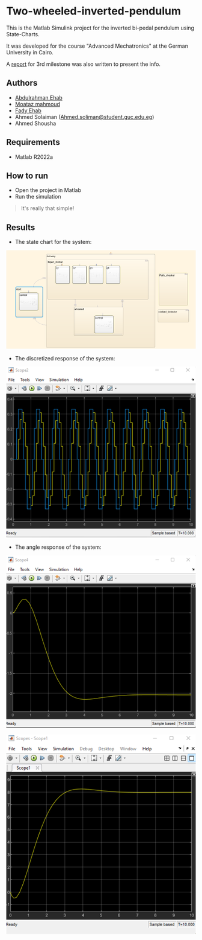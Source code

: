 # Two-wheeled-inverted-pendulum

This is the Matlab Simulink project for the inverted bi-pedal pendulum using State-Charts.

It was developed for the course "Advanced Mechatronics" at the German University in Cairo.

A [report](https://github.com/AbduEhab/Two-wheeled-inverted-pendulum/blob/main/Results/milestone3_report.pdf) for 3rd milestone was also written to present the info. 

## Authors

- [Abdulrahman Ehab](https://github.com/AbduEhab)
- [Moataz mahmoud](https://github.com/Moataz-0)
- [Fady Ehab](https://github.com/fad11)
- Ahmed Solaiman (Ahmed.soliman@student.guc.edu.eg)
- Ahmed Shousha

## Requirements

- Matlab R2022a

## How to run

- Open the project in Matlab
- Run the simulation

> It's really that simple!

## Results

- The state chart for the system:

![State chart overview](https://github.com/AbduEhab/Two-wheeled-inverted-pendulum/blob/main/Results/new_state_chart.png)

- The discretized response of the system:

![discretized_response](https://github.com/AbduEhab/Two-wheeled-inverted-pendulum/blob/main/Results/discretized_response.png)

- The angle response of the system:

![Angle-Performance](https://github.com/AbduEhab/Two-wheeled-inverted-pendulum/blob/main/Results/angle_performance.png)


![s_performance](https://github.com/AbduEhab/Two-wheeled-inverted-pendulum/blob/main/Results/s_performance.png)

